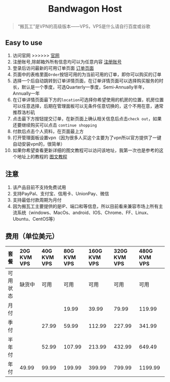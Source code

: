 ﻿<h1><p align="center">Bandwagon Host</p></h1>

> “搬瓦工”是VPN的高级版本——VPS，VPS是什么请自行百度或谷歌

## Easy to use
1. 访问官网 >>>>>> [官网](https://bandwagonhost.com/index.php)
2. 注册账号,除邮箱外所有信息均可以为任意内容 [注册账号](https://bandwagonhost.com/register.php)
3. 登录后访问最新的可用订单页面 [订单页面](https://bandwagonhost.com/vps-hosting.php)
4. 页面中的表格里面`Order`按钮可用的为当前可用的订单，即你可以购买的订单
5. 选择一个后自动跳转到订单详情页面，在订单详情页面可以选择购买服务的时长，默认是一个季度，可选Quarterly一季度，Semi-Annually半年，Annually一年
6. 在订单详情页面最下方的`location`可选择你希望使用的机房的位置，机房位置可以任意选择，后期在管理面板可以无条件任意切换的，这个不用在意，通常推荐洛杉矶
7. 点击最下方按钮提交订单，在新页面上确认相关信息后点击`check out`，如果还要继续购买可以点击 `continue shopping`
8. 付款后点击个人资料，在页面最上方
9. 打开管理面板设置vpn（因为很多人买这个主要为了vpn所以官方提供了一键自动安装vpn的，很简单）
10. 如果你希望查看更新详细的图文教程可以访问该地址，我第一次也是参考的这个地址上的教程的 [图文教程](https://banwagong.cn/)

## 注意
1. 该产品目前不支持免费试用
2. 支持PayPal、支付宝、信用卡、UnionPay、微信
3. 支持最低付款周期为月付
4. 因为搬瓦工主要提供的是IP、端口和等信息，所以目前看来兼容市场上所有主流系统（windows、MacOs、android、IOS、Chrome、FF、Linux、Ubuntu、CentOS等）

## 费用（单位美元）

| 套餐 | 20G KVM VPS | 40G KVM VPS | 80G KVM VPS | 160G KVM VPS | 320G KVM VPS | 480G KVM VPS |
| :--- | :--- | :--- | :--- | :--- | :--- |:---|
| 可用状态 | 缺货中 | 可用 | 可用 | 可用 | 可用 | 可用 |
| 月付 |||19.99|39.99|79.99|119.99|
| 季付 ||27.99|59.99|112.99|227.99|341.99|
| 半年付 ||52.99|107.99|213.99|432.99|649.49|
| 年付 | 49.99 | 99.99 | 199.99 | 399.99 | 799.99 | 1199.99 |
